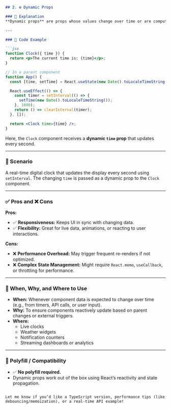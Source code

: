 
```markdown
## 2. ⚙️ Dynamic Props

### 🧠 Explanation
**Dynamic props** are props whose values change over time or are computed based on user actions, parent state, or external data sources. They make components reactive and data-driven.

---

### 🧪 Code Example

```jsx
function Clock({ time }) {
  return <p>The current time is: {time}</p>;
}

// In a parent component
function App() {
  const [time, setTime] = React.useState(new Date().toLocaleTimeString());

  React.useEffect(() => {
    const timer = setInterval(() => {
      setTime(new Date().toLocaleTimeString());
    }, 1000);
    return () => clearInterval(timer);
  }, []);

  return <Clock time={time} />;
}
```

Here, the `Clock` component receives a **dynamic `time` prop** that updates every second.

---

### 📖 Scenario

A real-time digital clock that updates the display every second using `setInterval`. The changing `time` is passed as a dynamic prop to the `Clock` component.

---

### ✅ Pros and ❌ Cons

**Pros:**
- ✅ **Responsiveness:** Keeps UI in sync with changing data.
- ✅ **Flexibility:** Great for live data, animations, or reacting to user interactions.

**Cons:**
- ❌ **Performance Overhead:** May trigger frequent re-renders if not optimized.
- ❌ **Complex State Management:** Might require `React.memo`, `useCallback`, or throttling for performance.

---

### 📌 When, Why, and Where to Use

- **When:** Whenever component data is expected to change over time (e.g., from timers, API calls, or user input).
- **Why:** To ensure components reactively update based on parent changes or external triggers.
- **Where:**
  - Live clocks
  - Weather widgets
  - Notification counters
  - Streaming dashboards or analytics

---

### 🧯 Polyfill / Compatibility

- ✅ **No polyfill required.**
- Dynamic props work out of the box using React’s reactivity and state propagation.
```

Let me know if you’d like a TypeScript version, performance tips (like debouncing/memoization), or a real-time API example!